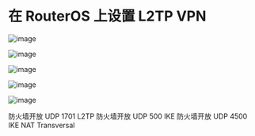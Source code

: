 # 在 RouterOS 上设置 L2TP VPN

![image](https://user-images.githubusercontent.com/7594271/65597681-4aa28c80-dfcc-11e9-95be-a3e1cf107866.png)

![image](https://user-images.githubusercontent.com/7594271/65597723-5f7f2000-dfcc-11e9-906d-8b1c4ea0d980.png)

![image](https://user-images.githubusercontent.com/7594271/65597766-76257700-dfcc-11e9-905b-ba15856cb648.png)

![image](https://user-images.githubusercontent.com/7594271/65597836-95240900-dfcc-11e9-92b7-b95365503340.png)

![image](https://user-images.githubusercontent.com/7594271/65598053-27c4a800-dfcd-11e9-8250-0b06231c8e98.png)

防火墙开放 UDP 1701 L2TP
防火墙开放 UDP 500 IKE
防火墙开放 UDP 4500 IKE NAT Transversal